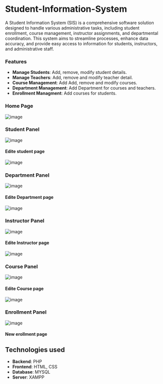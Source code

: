 # Student-Information-System

A Student Information System (SIS) is a comprehensive software solution designed to handle various administrative tasks, including student enrollment, course management, instructor assignments, and departmental coordination. This system aims to streamline processes, enhance data accuracy, and provide easy access to information for students, instructors, and administrative staff.


### Features

- **Manage Students**: Add, remove, modify student details.
- **Manage Teachers**: Add, remove and modify teacher detail.
- **Course Management**: Add Add, remove and modify courses.
- **Department Management**: Add Department for courses and teachers.
- **Enrollment Managment**: Add courses for students.
  
### Home Page
![image](https://github.com/user-attachments/assets/a6eec453-768e-44b5-ba32-878dddcab36c)

### Student Panel
![image](https://github.com/user-attachments/assets/19091ca2-ce9b-40dd-b468-3b3b81595878)

#### Edite student page
![image](https://github.com/user-attachments/assets/08510d5a-5e23-4eef-aa71-6dcaa12c4da0)

### Department Panel
![image](https://github.com/user-attachments/assets/a9fb299a-1cb3-4e5f-96c2-df34bd4b0198)

#### Edite Department page
![image](https://github.com/user-attachments/assets/d5b3c6df-a0bd-40fa-a522-dc8d67123715)

### Instructor Panel
![image](https://github.com/user-attachments/assets/f81c2cc7-1d0e-4192-a515-16e62b4aba68)


#### Edite  Instructor page
![image](https://github.com/user-attachments/assets/f2da3af8-8551-4312-9321-42adc229047e)


### Course Panel
![image](https://github.com/user-attachments/assets/c29a69e5-ea33-4f29-b9e5-db1e37dc9d6e)

#### Edite  Course page
![image](https://github.com/user-attachments/assets/21b39c5e-3db2-405e-8daf-6210f86c62e5)
### Enrollment Panel
![image](https://github.com/user-attachments/assets/94f15991-0ae5-4e4e-b7f2-aae6d543fa9b)
#### New erollment page

## Technologies used
- **Backend**: PHP
- **Frontend**: HTML, CSS
- **Database**: MYSQL
- **Server**: XAMPP
